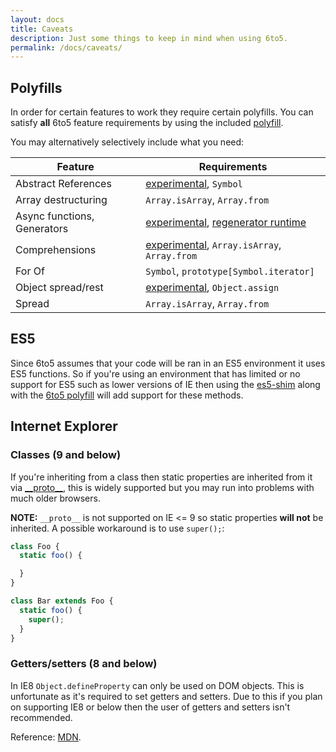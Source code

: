 ```yaml
---
layout: docs
title: Caveats
description: Just some things to keep in mind when using 6to5.
permalink: /docs/caveats/
---
```


## Polyfills

In order for certain features to work they require certain polyfills. You can
satisfy **all** 6to5 feature requirements by using the included
[polyfill](polyfill.md).

You may alternatively selectively include what you need:

| Feature                     | Requirements                                                                                                           |
| --------------------------- | ---------------------------------------------------------------------------------------------------------------------- |
| Abstract References         | [experimental](experimental.md), `Symbol`                                                                              |
| Array destructuring         | `Array.isArray`, `Array.from`                                                                                          |
| Async functions, Generators | [experimental](experimental.md), [regenerator runtime](https://github.com/facebook/regenerator/blob/master/runtime.js) |
| Comprehensions              | [experimental](experimental.md), `Array.isArray`, `Array.from`                                                         |
| For Of                      | `Symbol`, `prototype[Symbol.iterator]`                                                                                 |
| Object spread/rest          | [experimental](experimental.md), `Object.assign`                                                                       |
| Spread                      | `Array.isArray`, `Array.from`                                                                                          |

## ES5

Since 6to5 assumes that your code will be ran in an ES5 environment it uses ES5
functions. So if you're using an environment that has limited or no support for
ES5 such as lower versions of IE then using the
[es5-shim](https://github.com/es-shims/es5-shim) along with the
[6to5 polyfill](polyfill.md) will add support for these methods.

## Internet Explorer

### Classes (9 and below)

If you're inheriting from a class then static properties are inherited from it
via [\_\_proto\_\_](https://developer.mozilla.org/en-US/docs/Web/JavaScript/Reference/Global_Objects/Object/proto),
this is widely supported but you may run into problems with much older browsers.

**NOTE:** `__proto__` is not supported on IE <= 9 so static properties
**will not** be inherited. A possible workaround is to use `super();`:

```javascript
class Foo {
  static foo() {

  }
}

class Bar extends Foo {
  static foo() {
    super();
  }
}
```

### Getters/setters (8 and below)

In IE8 `Object.defineProperty` can only be used on DOM objects. This is
unfortunate as it's required to set getters and setters. Due to this if
you plan on supporting IE8 or below then the user of getters and setters
isn't recommended.

Reference: [MDN](https://developer.mozilla.org/en/docs/Web/JavaScript/Reference/Global_Objects/Object/defineProperty#Internet_Explorer_8_specific_notes).
